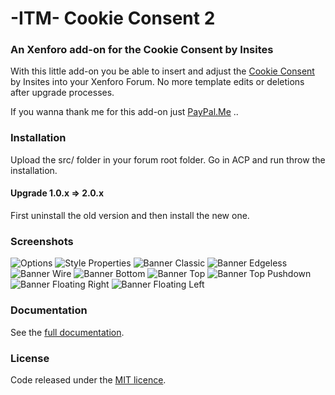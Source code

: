 # -ITM- Cookie Consent 2
### An Xenforo add-on for the Cookie Consent by Insites

With this little add-on you be able to insert and adjust the [Cookie Consent](https://github.com/insites/cookieconsent/) by Insites into your Xenforo Forum. No more template edits or deletions after upgrade processes.

If you wanna thank me for this add-on just [PayPal.Me](https://www.paypal.me/itmaku) ..

### Installation

Upload the src/ folder in your forum root folder. Go in ACP and run throw the installation.

#### Upgrade 1.0.x => 2.0.x

First uninstall the old version and then install the new one.

### Screenshots

![Options](https://maxcdn.it-maku.com/git/cc2/Options.png)
![Style Properties](https://maxcdn.it-maku.com/git/cc2/Style-Properties.png)
![Banner Classic](https://maxcdn.it-maku.com/git/cc2/Banner-Classic.png)
![Banner Edgeless](https://maxcdn.it-maku.com/git/cc2/Banner-Edgeless.png)
![Banner Wire](https://maxcdn.it-maku.com/git/cc2/Banner-Wire.png)
![Banner Bottom](https://maxcdn.it-maku.com/git/cc2/Banner-bottom.png)
![Banner Top](https://maxcdn.it-maku.com/git/cc2/Banner-top.png)
![Banner Top Pushdown](https://maxcdn.it-maku.com/git/cc2/Banner-top-pushdown.png)
![Banner Floating Right](https://maxcdn.it-maku.com/git/cc2/Banner-floating-right.png)
![Banner Floating Left](https://maxcdn.it-maku.com/git/cc2/Banner-floating-left.png)

### Documentation 

See the [full documentation](https://cookieconsent.insites.com/documentation/).

### License

Code released under the [MIT licence](http://opensource.org/licenses/MIT).
